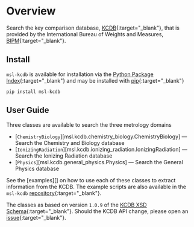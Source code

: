 # Overview
Search the key comparison database, [KCDB](https://www.bipm.org/kcdb/cmc/advanced-search){:target="_blank"}, that is provided by the International Bureau of Weights and Measures, [BIPM](https://www.bipm.org/en/){:target="_blank"}.

## Install
`msl-kcdb` is available for installation via the [Python Package Index](https://pypi.org/){:target="_blank"} and may be installed with [pip](https://pip.pypa.io/en/stable/){:target="_blank"}

```console
pip install msl-kcdb
```

## User Guide
Three classes are available to search the three metrology domains

* [`ChemistryBiology`][msl.kcdb.chemistry_biology.ChemistryBiology] &mdash; Search the Chemistry and Biology database
* [`IonizingRadiation`][msl.kcdb.ionizing_radiation.IonizingRadiation] &mdash; Search the Ionizing Radiation database
* [`Physics`][msl.kcdb.general_physics.Physics] &mdash; Search the General Physics database

See the [examples][] on how to use each of these classes to extract information from the KCDB. The example scripts are also available in the `msl-kcdb` [repository](https://github.com/MSLNZ/msl-kcdb/tree/main/examples){:target="_blank"}.

The classes as based on version `1.0.9` of the [KCDB XSD Schema](https://www.bipm.org/api/kcdb/cmc/searchData/xsdSchema){:target="_blank"}. Should the KCDB API change, please open an [issue](https://github.com/MSLNZ/msl-kcdb/issues){:target="_blank"}.